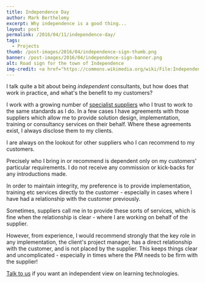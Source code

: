 ```yaml
---
title: Independence Day
author: Mark Berthelemy
excerpt: Why independence is a good thing...
layout: post
permalink: /2016/04/11/independence-day/
tags:
  - Projects
thumb: /post-images/2016/04/independence-sign-thumb.png
banner: /post-images/2016/04/independence-sign-banner.png
alt: Road sign for the town of Independence
img-credit: <a href="https://commons.wikimedia.org/wiki/File:Independence_Town_Sign.jpg" target="_blank">Wikimedia Commons</a>
---
```

I talk quite a bit about being *independent* consultants, but how does that work in practice, and what's the benefit to my customers?

I work with a growing number of <a href="/about.html#suppliers">specialist suppliers</a> who I trust to work to the same standards as I do. In a few cases I have agreements with those suppliers which allow me to provide solution design, implementation, training or consultancy services on their behalf. Where these agreements exist, I always disclose them to my clients.

I are always on the lookout for other suppliers who I can recommend to my customers.

Precisely who I bring in or recommend is dependent only on my customers' particular requirements. I do not receive any commission or kick-backs for any introductions made.

In order to maintain integrity, my preference is to provide implementation, training etc services directly to the customer - especially in cases where I have had a relationship with the customer previously.

Sometimes, suppliers call me in to provide these sorts of services, which is fine when the relationship is clear - where I are working on behalf of the supplier.

However, from experience, I would recommend strongly that the key role in any implementation, the client's project manager, has a direct relationship with the customer, and is not placed by the supplier. This keeps things clear and uncomplicated - especially in times where the PM needs to be firm with the supplier!

<a href="contact.html">Talk to us</a> if you want an independent view on learning technologies.
